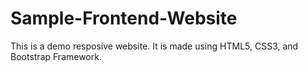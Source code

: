 # Sample-Frontend-Website
This is a demo resposive website. It is made using HTML5, CSS3, and Bootstrap Framework.

